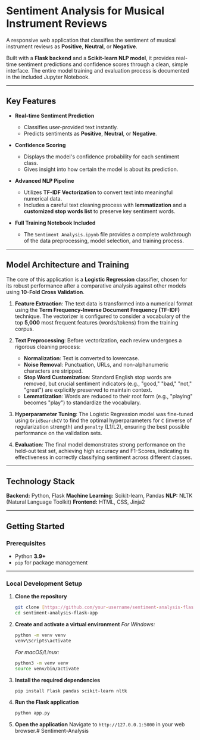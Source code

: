 # Sentiment Analysis for Musical Instrument Reviews

A responsive web application that classifies the sentiment of musical instrument reviews as **Positive**, **Neutral**, or **Negative**.

Built with a **Flask backend** and a **Scikit-learn NLP model**, it provides real-time sentiment predictions and confidence scores through a clean, simple interface. The entire model training and evaluation process is documented in the included Jupyter Notebook.

---

## Key Features

-   **Real-time Sentiment Prediction**
    -   Classifies user-provided text instantly.
    -   Predicts sentiments as **Positive**, **Neutral**, or **Negative**.

-   **Confidence Scoring**
    -   Displays the model's confidence probability for each sentiment class.
    -   Gives insight into how certain the model is about its prediction.

-   **Advanced NLP Pipeline**
    -   Utilizes **TF-IDF Vectorization** to convert text into meaningful numerical data.
    -   Includes a careful text cleaning process with **lemmatization** and a **customized stop words list** to preserve key sentiment words.

-   **Full Training Notebook Included**
    -   The `Sentiment Analysis.ipynb` file provides a complete walkthrough of the data preprocessing, model selection, and training process.

---

## Model Architecture and Training

The core of this application is a **Logistic Regression** classifier, chosen for its robust performance after a comparative analysis against other models using **10-Fold Cross Validation**.

1.  **Feature Extraction**: The text data is transformed into a numerical format using the **Term Frequency-Inverse Document Frequency (TF-IDF)** technique. The vectorizer is configured to consider a vocabulary of the top **5,000** most frequent features (words/tokens) from the training corpus.

2.  **Text Preprocessing**: Before vectorization, each review undergoes a rigorous cleaning process:
    -   **Normalization**: Text is converted to lowercase.
    -   **Noise Removal**: Punctuation, URLs, and non-alphanumeric characters are stripped.
    -   **Stop Word Customization**: Standard English stop words are removed, but crucial sentiment indicators (e.g., "good," "bad," "not," "great") are explicitly preserved to maintain context.
    -   **Lemmatization**: Words are reduced to their root form (e.g., "playing" becomes "play") to standardize the vocabulary.

3.  **Hyperparameter Tuning**: The Logistic Regression model was fine-tuned using `GridSearchCV` to find the optimal hyperparameters for `C` (inverse of regularization strength) and `penalty` (L1/L2), ensuring the best possible performance on the validation sets.

4.  **Evaluation**: The final model demonstrates strong performance on the held-out test set, achieving high accuracy and F1-Scores, indicating its effectiveness in correctly classifying sentiment across different classes.

---

## Technology Stack

**Backend:** Python, Flask
**Machine Learning:** Scikit-learn, Pandas
**NLP:** NLTK (Natural Language Toolkit)
**Frontend:** HTML, CSS, Jinja2

---

## Getting Started

### Prerequisites
-   Python **3.9+**
-   `pip` for package management

---

### Local Development Setup

1.  **Clone the repository**
    ```bash
    git clone [https://github.com/your-username/sentiment-analysis-flask-app.git](https://github.com/your-username/sentiment-analysis-flask-app.git)
    cd sentiment-analysis-flask-app
    ```

2.  **Create and activate a virtual environment**
    *For Windows:*
    ```bash
    python -m venv venv
    venv\Scripts\activate
    ```
    *For macOS/Linux:*
    ```bash
    python3 -m venv venv
    source venv/bin/activate
    ```

3.  **Install the required dependencies**
    ```bash
    pip install Flask pandas scikit-learn nltk
    ```

4.  **Run the Flask application**
    ```bash
    python app.py
    ```

5.  **Open the application**
    Navigate to `http://127.0.0.1:5000` in your web browser.#   S e n t i m e n t - A n a l y s i s  
 